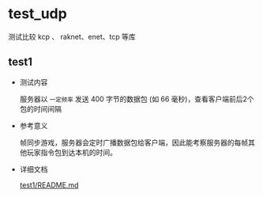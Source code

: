 # test_udp

测试比较 kcp 、 raknet、enet、tcp 等库

## test1

- 测试内容

  服务器以 `一定频率` 发送 400 字节的数据包 (如 66 毫秒)，查看客户端前后2个包的时间间隔

- 参考意义

  帧同步游戏，服务器会定时广播数据包给客户端，因此能考察服务器的每帧其他玩家指令包到达本机的时间。

- 详细文档

  [test1/README.md](test1/README.md)

